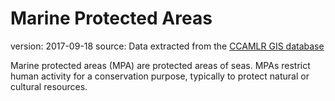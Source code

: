 # Marine Protected Areas

version: 2017-09-18
source: Data extracted from the [CCAMLR GIS database](https://gis.ccamlr.org/)

Marine protected areas (MPA) are protected areas of seas. MPAs restrict human activity for a conservation purpose, typically to protect natural or cultural resources.
